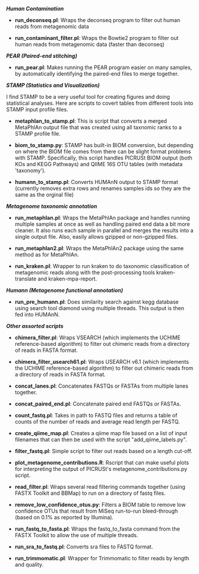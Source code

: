 ***Human Contamination***
        
* **run_deconseq.pl**: Wraps the deconseq program to filter out human reads from metagenomic data

* **run_contaminant_filter.pl**: Wraps the Bowtie2 program to filter out human reads from metagenomic data (faster than deconseq) 

***PEAR (Paired-end stitching)***

* **run_pear.pl**: Makes running the PEAR program easier on many samples, by automatically identifying the paired-end files to merge together. 

***STAMP (Statistics and Visualization)***

I find STAMP to be a very useful tool for creating figures and doing statistical analyses. Here are scripts to covert tables from different tools into STAMP input profile files.

* **metaphlan_to_stamp.pl**: This is script that converts a merged MetaPhlAn output file that was created using all taxnomic ranks to a STAMP profile file. 

* **biom_to_stamp.py**: STAMP has built-in BIOM conversion, but depending on where the BIOM file comes from there can be slight format problems with STAMP. Specifically, this script handles PICRUSt BIOM output (both KOs and KEGG Pathways) and QIIME 16S OTU tables (with metadata 'taxonomy').

* **humann_to_stamp.pl**: Converts HUMAnN output to STAMP format (currently removes extra rows and renames samples ids so they are the same as the orginal file)

***Metagenome taxonomic annotation***

* **run_metaphlan.pl**: Wraps the MetaPhlAn package and handles running multiple samples at once as well as handling paired end data a bit more cleaner. It also runs each sample in parallel and merges the results into a single output file. Also, easily allows gzipped or non-gzipped files.  
    
* **run_metaphlan2.pl**: Wraps the MetaPhlAn2 package using the same method as for MetaPhlAn.  
  
* **run_kraken.pl**: Wrapper to run kraken to do taxonomic classification of metagenomic reads along with the post-processing tools kraken-translate and kraken-mpa-report.   
    
***Humann (Metagenome functional annotation)***
  
* **run_pre_humann.pl**: Does similarity search against kegg database using search tool diamond using multiple threads. This output is then fed into HUMAnN. 
  
***Other assorted scripts***

* **chimera_filter.pl**: Wraps VSEARCH (which implements the UCHIME reference-based algorithm) to filter out chimeric reads from a directory of reads in FASTA format.  

* **chimera_filter_usearch61.pl**: Wraps USEARCH v6.1 (which implements the UCHIME reference-based algorithm) to filter out chimeric reads from a directory of reads in FASTA format.  
  
* **concat_lanes.pl**: Concatenates FASTQs or FASTAs from multiple lanes together.
  
* **concat_paired_end.pl**: Concatenate paired end FASTQs or FASTAs.
  
* **count_fastq.pl**: Takes in path to FASTQ files and returns a table of counts of the number of reads and average read length per FASTQ.    
  
* **create_qiime_map.pl**: Creates a qiime map file based on a list of input filenames that can then be used with the script "add_qiime_labels.py".  
  
* **filter_fastq.pl**: Simple script to filter out reads based on a length cut-off.  

* **plot_metagenome_contributions.R**: Rscript that can make useful plots for interpreting the output of PICRUSt's metagenome_contributions.py script.    

* **read_filter.pl**: Wraps several read filtering commands together (using FASTX Toolkit and BBMap) to run on a directory of fastq files.   

* **remove_low_confidence_otus.py**: Filters a BIOM table to remove low confidence OTUs that result from MiSeq run-to-run bleed-through (based on 0.1% as reported by Illumina).   
  
* **run_fastq_to_fasta.pl**: Wraps the fastq_to_fasta command from the FASTX Toolkit to allow the use of multiple threads.
  
* **run_sra_to_fastq.pl**: Converts sra files to FASTQ format.

* **run_trimmomatic.pl**: Wrapper for Trimmomatic to filter reads by length and quality. 